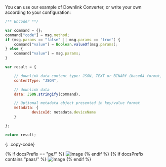You can use our example of Downlink Converter, or write your own according to your configuration:

```javascript
/** Encoder **/

var command = {};
command["code"] = msg.method;
if (msg.params == "false" || msg.params == "true") {
    command["value"] = Boolean.valueOf(msg.params);
} else {
    command["value"] = msg.params;
}

var result = {

    // downlink data content type: JSON, TEXT or BINARY (base64 format)
    contentType: "JSON",

    // downlink data
    data: JSON.stringify(command),

    // Optional metadata object presented in key/value format
    metadata: {
            deviceId: metadata.deviceName
    }

};

return result;
```
{: .copy-code}

{% if docsPrefix == "pe/" %}
![image](https://img.thingsboard.io/user-guide/integrations/tuya/tuya-create-downlink-converter-java-pe.png)
{% endif %}
{% if docsPrefix contains "paas/" %}
![image](https://img.thingsboard.io/user-guide/integrations/tuya/tuya-create-downlink-converter-java-pe.png)
{% endif %}